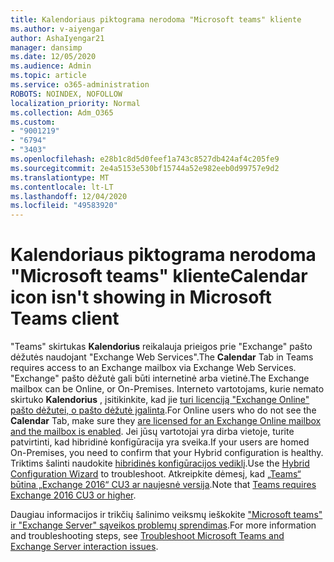 ```yaml
---
title: Kalendoriaus piktograma nerodoma "Microsoft teams" kliente
ms.author: v-aiyengar
author: AshaIyengar21
manager: dansimp
ms.date: 12/05/2020
ms.audience: Admin
ms.topic: article
ms.service: o365-administration
ROBOTS: NOINDEX, NOFOLLOW
localization_priority: Normal
ms.collection: Adm_O365
ms.custom:
- "9001219"
- "6794"
- "3403"
ms.openlocfilehash: e28b1c8d5d0feef1a743c8527db424af4c205fe9
ms.sourcegitcommit: 2e4a5153e530bf15744a52e982eeb0d99757e9d2
ms.translationtype: MT
ms.contentlocale: lt-LT
ms.lasthandoff: 12/04/2020
ms.locfileid: "49583920"
---
```

# <a name="calendar-icon-isnt-showing-in-microsoft-teams-client"></a><span data-ttu-id="0fd40-102">Kalendoriaus piktograma nerodoma "Microsoft teams" kliente</span><span class="sxs-lookup"><span data-stu-id="0fd40-102">Calendar icon isn't showing in Microsoft Teams client</span></span>

<span data-ttu-id="0fd40-103">"Teams" skirtukas **Kalendorius** reikalauja prieigos prie "Exchange" pašto dėžutės naudojant "Exchange Web Services".</span><span class="sxs-lookup"><span data-stu-id="0fd40-103">The **Calendar** Tab in Teams requires access to an Exchange mailbox via Exchange Web Services.</span></span> <span data-ttu-id="0fd40-104">"Exchange" pašto dėžutė gali būti internetinė arba vietinė.</span><span class="sxs-lookup"><span data-stu-id="0fd40-104">The Exchange mailbox can be Online, or On-Premises.</span></span> <span data-ttu-id="0fd40-105">Interneto vartotojams, kurie nemato skirtuko **Kalendorius** , įsitikinkite, kad jie [turi licenciją "Exchange Online" pašto dėžutei, o pašto dėžutė įgalinta](https://docs.microsoft.com/exchange/recipients-in-exchange-online/create-user-mailboxes).</span><span class="sxs-lookup"><span data-stu-id="0fd40-105">For Online users who do not see the **Calendar** Tab, make sure they [are licensed for an Exchange Online mailbox and the mailbox is enabled](https://docs.microsoft.com/exchange/recipients-in-exchange-online/create-user-mailboxes).</span></span> <span data-ttu-id="0fd40-106">Jei jūsų vartotojai yra dirba vietoje, turite patvirtinti, kad hibridinė konfigūracija yra sveika.</span><span class="sxs-lookup"><span data-stu-id="0fd40-106">If your users are homed On-Premises, you need to confirm that your Hybrid configuration is healthy.</span></span> <span data-ttu-id="0fd40-107">Triktims šalinti naudokite [hibridinės konfigūracijos vediklį](https://docs.microsoft.com/exchange/hybrid-deployment/hybrid-agent).</span><span class="sxs-lookup"><span data-stu-id="0fd40-107">Use the [Hybrid Configuration Wizard](https://docs.microsoft.com/exchange/hybrid-deployment/hybrid-agent) to troubleshoot.</span></span> <span data-ttu-id="0fd40-108">Atkreipkite dėmesį, kad [„Teams“ būtina „Exchange 2016“ CU3 ar naujesnė versija](https://docs.microsoft.com/microsoftteams/exchange-teams-interact).</span><span class="sxs-lookup"><span data-stu-id="0fd40-108">Note that [Teams requires Exchange 2016 CU3 or higher](https://docs.microsoft.com/microsoftteams/exchange-teams-interact).</span></span>

<span data-ttu-id="0fd40-109">Daugiau informacijos ir trikčių šalinimo veiksmų ieškokite ["Microsoft teams" ir "Exchange Server" sąveikos problemų sprendimas](https://docs.microsoft.com/microsoftteams/troubleshoot/known-issues/teams-exchange-interaction-issue).</span><span class="sxs-lookup"><span data-stu-id="0fd40-109">For more information and troubleshooting steps, see [Troubleshoot Microsoft Teams and Exchange Server interaction issues](https://docs.microsoft.com/microsoftteams/troubleshoot/known-issues/teams-exchange-interaction-issue).</span></span>
